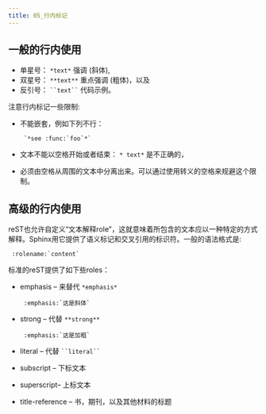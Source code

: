 ```yaml
---
title: 05_行内标记
---
```

## 一般的行内使用

- 单星号： `*text*` 强调 (斜体),
- 双星号： `**text**` 重点强调 (粗体)，以及
- 反引号： ` ``text`` ` 代码示例。

注意行内标记一些限制:

- 不能嵌套，例如下列不行：

  ```
   `*see :func:`foo`*`
  ```

- 文本不能以空格开始或者结束： `* text*` 是不正确的，

- 必须由空格从周围的文本中分离出来。可以通过使用转义的空格来规避这个限制。

## 高级的行内使用

reST也允许自定义“文本解释role”，这就意味着所包含的文本应以一种特定的方式解释。Sphinx用它提供了语义标记和交叉引用的标识符。一般的语法格式是:

```
 :rolename:`content`
```

标准的reST提供了如下些roles：

- emphasis – 来替代 `*emphasis*`

  ```
   :emphasis:`这是斜体`
  ```

- strong – 代替 `**strong**`

  ```
   :emphasis:`这是加粗`
  ```

- literal – 代替 ` ``literal`` `

- subscript – 下标文本

- superscript– 上标文本

- title-reference – 书，期刊，以及其他材料的标题
